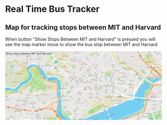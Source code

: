 # Real Time Bus Tracker
## Map for tracking stops between MIT and Harvard

When button "Show Stops Between MIT and Harvard" is pressed you will see the map marker move to show the bus stop between MIT and Harvard 

<img src="Bustracker.png">
